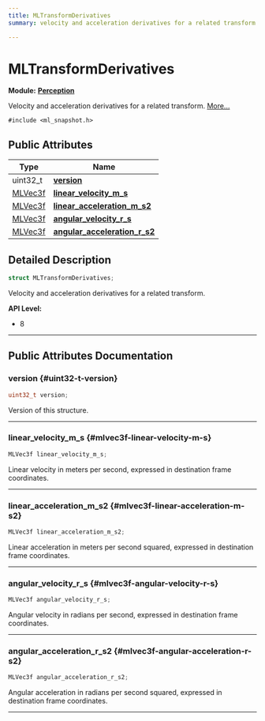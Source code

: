 ```yaml
---
title: MLTransformDerivatives
summary: velocity and acceleration derivatives for a related transform. 

---
```


# MLTransformDerivatives

**Module:** **[Perception](/versioned_docs/version-03-Jan-2023/api-ref/api/Modules/group___perception/group___perception.md)**



Velocity and acceleration derivatives for a related transform.  [More...](#detailed-description)


`#include <ml_snapshot.h>`

## Public Attributes

| Type           | Name           |
| -------------- | -------------- |
| uint32_t | **[version](/versioned_docs/version-03-Jan-2023/api-ref/api/Modules/group___perception/struct_m_l_transform_derivatives.md#uint32-t-version)**  |
| [MLVec3f](/versioned_docs/version-03-Jan-2023/api-ref/api/Modules/group___common/struct_m_l_vec3f.md) | **[linear_velocity_m_s](/versioned_docs/version-03-Jan-2023/api-ref/api/Modules/group___perception/struct_m_l_transform_derivatives.md#mlvec3f-linear-velocity-m-s)**  |
| [MLVec3f](/versioned_docs/version-03-Jan-2023/api-ref/api/Modules/group___common/struct_m_l_vec3f.md) | **[linear_acceleration_m_s2](/versioned_docs/version-03-Jan-2023/api-ref/api/Modules/group___perception/struct_m_l_transform_derivatives.md#mlvec3f-linear-acceleration-m-s2)**  |
| [MLVec3f](/versioned_docs/version-03-Jan-2023/api-ref/api/Modules/group___common/struct_m_l_vec3f.md) | **[angular_velocity_r_s](/versioned_docs/version-03-Jan-2023/api-ref/api/Modules/group___perception/struct_m_l_transform_derivatives.md#mlvec3f-angular-velocity-r-s)**  |
| [MLVec3f](/versioned_docs/version-03-Jan-2023/api-ref/api/Modules/group___common/struct_m_l_vec3f.md) | **[angular_acceleration_r_s2](/versioned_docs/version-03-Jan-2023/api-ref/api/Modules/group___perception/struct_m_l_transform_derivatives.md#mlvec3f-angular-acceleration-r-s2)**  |

## Detailed Description

```cpp
struct MLTransformDerivatives;
```

Velocity and acceleration derivatives for a related transform. 




**API Level:**
  * 8 




-----------
## Public Attributes Documentation

### version {#uint32-t-version}

```cpp
uint32_t version;
```


Version of this structure. 





-----------

### linear_velocity_m_s {#mlvec3f-linear-velocity-m-s}

```cpp
MLVec3f linear_velocity_m_s;
```


Linear velocity in meters per second, expressed in destination frame coordinates. 





-----------

### linear_acceleration_m_s2 {#mlvec3f-linear-acceleration-m-s2}

```cpp
MLVec3f linear_acceleration_m_s2;
```


Linear acceleration in meters per second squared, expressed in destination frame coordinates. 





-----------

### angular_velocity_r_s {#mlvec3f-angular-velocity-r-s}

```cpp
MLVec3f angular_velocity_r_s;
```


Angular velocity in radians per second, expressed in destination frame coordinates. 





-----------

### angular_acceleration_r_s2 {#mlvec3f-angular-acceleration-r-s2}

```cpp
MLVec3f angular_acceleration_r_s2;
```


Angular acceleration in radians per second squared, expressed in destination frame coordinates. 





-----------

